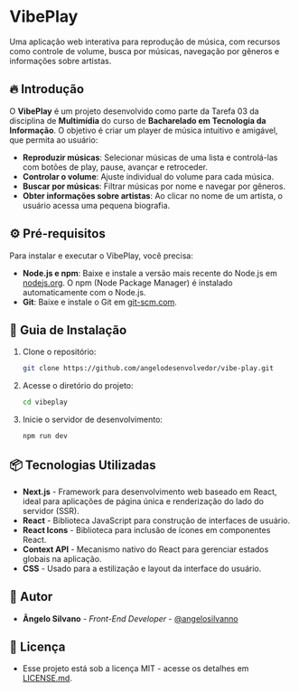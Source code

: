 # VibePlay

Uma aplicação web interativa para reprodução de música, com recursos como controle de volume, busca por músicas, navegação por gêneros e informações sobre artistas.

## 🔥 Introdução
O **VibePlay** é um projeto desenvolvido como parte da Tarefa 03 da disciplina de **Multimídia** do curso de **Bacharelado em Tecnologia da Informação**. O objetivo é criar um player de música intuitivo e amigável, que permita ao usuário:

- **Reproduzir músicas**: Selecionar músicas de uma lista e controlá-las com botões de play, pause, avançar e retroceder.
- **Controlar o volume**: Ajuste individual do volume para cada música.
- **Buscar por músicas**: Filtrar músicas por nome e navegar por gêneros.
- **Obter informações sobre artistas**: Ao clicar no nome de um artista, o usuário acessa uma pequena biografia.

## ⚙️ Pré-requisitos
Para instalar e executar o VibePlay, você precisa:

- **Node.js e npm**: Baixe e instale a versão mais recente do Node.js em [nodejs.org](https://nodejs.org/). O npm (Node Package Manager) é instalado automaticamente com o Node.js.
- **Git**: Baixe e instale o Git em [git-scm.com](https://git-scm.com/).

## 🔨 Guia de Instalação
1. Clone o repositório:
   ```bash
   git clone https://github.com/angelodesenvolvedor/vibe-play.git
   ```
2. Acesse o diretório do projeto:
   ```bash
   cd vibeplay
   ```
3. Inicie o servidor de desenvolvimento:
   ```bash
   npm run dev
   ```

## 📦 Tecnologias Utilizadas
- **Next.js** - Framework para desenvolvimento web baseado em React, ideal para aplicações de página única e renderização do lado do servidor (SSR).
- **React** - Biblioteca JavaScript para construção de interfaces de usuário.
- **React Icons** - Biblioteca para inclusão de ícones em componentes React.
- **Context API** - Mecanismo nativo do React para gerenciar estados globais na aplicação.
- **CSS** - Usado para a estilização e layout da interface do usuário.

## 👷 Autor

* **Ângelo Silvano** - *Front-End Developer* - [@angelosilvanno](https://github.com/angelosilvanno)

## 📄 Licença

* Esse projeto está sob a licença MIT - acesse os detalhes em [LICENSE.md](https://github.com/angelosilvanno/vibe-play?tab=MIT-1-ov-file).
